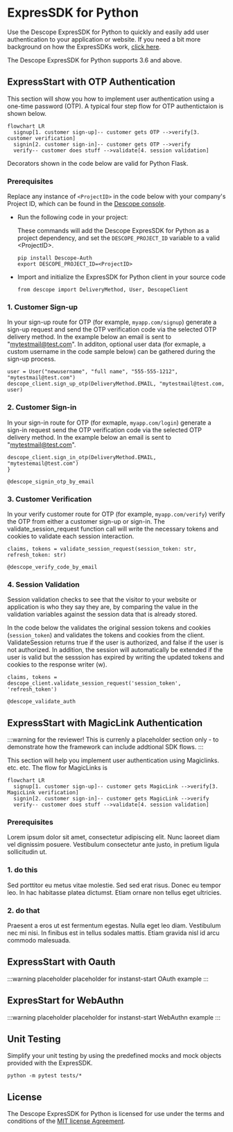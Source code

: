 # ExpresSDK for Python

Use the Descope ExpresSDK for Python to quickly and easily add user authentication to your application or website. If you need a bit more background on how the ExpresSDKs work, [click here](/sdk/index.mdx).

The Descope ExpresSDK for Python supports 3.6 and above.

## ExpressStart with OTP Authentication

This section will show you how to implement user authentication using a one-time password (OTP). A typical four step flow for OTP authentictaion is shown below.

```mermaid
flowchart LR
  signup[1. customer sign-up]-- customer gets OTP -->verify[3. customer verification]
  signin[2. customer sign-in]-- customer gets OTP -->verify
  verify-- customer does stuff -->validate[4. session validation]
```

Decorators shown in the code below are valid for Python Flask.

### Prerequisites

Replace any instance of  `<ProjectID>` in the code below with your company's Project ID, which can be found in the [Descope console](https://app.descope.com).

* Run the following code in your project:

    These commands will add the Descope ExpresSDK for Python as a project dependency, and set the `DESCOPE_PROJECT_ID` variable to a valid \<ProjectID\>.

     ```code Python
    pip install Descope-Auth
    export DESCOPE_PROJECT_ID=<ProjectID>
     ```

* Import and initialize the ExpresSDK for Python client in your source code

    ```code Python
    from descope import DeliveryMethod, User, DescopeClient
    ```

### 1. Customer Sign-up

In your sign-up route for OTP (for example, `myapp.com/signup`) generate a sign-up request and send the OTP verification code via the selected OTP delivery method. In the example below an email is sent to "mytestmail@test.com". In additon, optional user data (for exmaple, a custom username in the code sample below) can be gathered during the sign-up process.

```code Python
user = User("newusername", "full name", "555-555-1212", "mytestmail@test.com")
descope_client.sign_up_otp(DeliveryMethod.EMAIL, "mytestmail@test.com, user)
```

### 2. Customer Sign-in
In your sign-in route for OTP (for exmaple, `myapp.com/login`) generate a sign-in request send the OTP verification code via the selected OTP delivery method. In the example below an email is sent to "mytestmail@test.com".

```code Python
descope_client.sign_in_otp(DeliveryMethod.EMAIL, "mytestemail@test.com")
}
```
```code Flask Decorator
@descope_signin_otp_by_email
```

### 3. Customer Verification


In your verify customer route for OTP (for example, `myapp.com/verify`) verify the OTP from either a customer sign-up or sign-in. The validate_session_request function call will write the necessary tokens and cookies to validate each session interaction.

```code Python
claims, tokens = validate_session_request(session_token: str, refresh_token: str)
```
```code Flask Decorator
@descope_verify_code_by_email
```

### 4. Session Validation

Session validation checks to see that the visitor to your website or application is who they say they are, by comparing the value in the validation variables against the session data that is already stored.

In the code below the validates the original session tokens and cookies (`session_token`) and validates the tokens and cookies from the client. ValidateSession returns true if the user is authorized, and false if the user is not authorized. In addition, the session will automatically be extended if the user is valid but the sesssion has expired by writing the updated tokens and cookies to the response writer (w).

```code Python
claims, tokens = descope_client.validate_session_request('session_token', 'refresh_token')
```
```code Flask Decorator
@descope_validate_auth
```

## ExpressStart with MagicLink Authentication

:::warning for the reviewer!
This is currenly a placeholder section only - to demonstrate how the framework can include addtional SDK flows.
:::

This section will help you implement user authentication using Magiclinks. etc. etc. The flow for MagicLinks is

```mermaid
flowchart LR
  signup[1. customer sign-up]-- customer gets MagicLink -->verify[3. MagicLink verification]
  signin[2. customer sign-in]-- customer gets MagicLink -->verify
  verify-- customer does stuff -->validate[4. session validation]
```

### Prerequisites

Lorem ipsum dolor sit amet, consectetur adipiscing elit. Nunc laoreet diam vel dignissim posuere. Vestibulum consectetur ante justo, in pretium ligula sollicitudin ut.

### 1. do this

Sed porttitor eu metus vitae molestie. Sed sed erat risus. Donec eu tempor leo. In hac habitasse platea dictumst. Etiam ornare non tellus eget ultricies.

### 2. do that

Praesent a eros ut est fermentum egestas. Nulla eget leo diam. Vestibulum nec mi nisi. In finibus est in tellus sodales mattis. Etiam gravida nisl id arcu commodo malesuada.

## ExpressStart with Oauth

:::warning placeholder
placeholder for instanst-start OAuth example
:::

## ExpresStart for WebAuthn

:::warning placeholder
placeholder for instanst-start WebAuthn example
:::


## Unit Testing
Simplify your unit testing by using the predefined mocks and mock objects provided with the ExpresSDK.

```code python
python -m pytest tests/*
```

## License

The Descope ExpresSDK for Python is licensed for use under the terms and conditions of the [MIT license Agreement](https://github.com/descope/python-sdk/blob/main/LICENSE).

